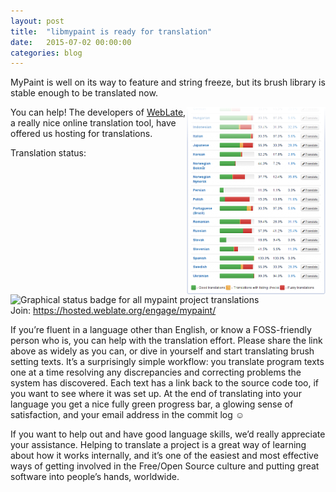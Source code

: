 ```yaml
---
layout: post
title:  "libmypaint is ready for translation"
date:   2015-07-02 00:00:00
categories: blog
---
```


MyPaint is well on its way to feature and string freeze,
but its brush library is stable enough to be translated now.

<img src="/assets/posts/2015-07-02-weblate-example-status-page.png"
alt="Example status page from WebLate"
style="float: right"
width="222"
height="300"
/>

You can help!
The developers of [WebLate](https://weblate.org/),
a really nice online translation tool, have offered us hosting for
translations.

Translation status:
![Graphical status badge for all mypaint project translations](https://hosted.weblate.org/widgets/mypaint/-/svg-badge.svg)  
Join: <https://hosted.weblate.org/engage/mypaint/>

If you’re fluent in a language other than English, or know a
FOSS-friendly person who is, you can help with the translation effort.
Please share the link above as widely as you can, or dive in yourself
and start translating brush setting texts. It’s a surprisingly simple
workflow: you translate program texts one at a time resolving any
discrepancies and correcting problems the system has discovered. Each
text has a link back to the source code too, if you want to see where it
was set up. At the end of translating into your language you get a nice
fully green progress bar, a glowing sense of satisfaction, and your
email address in the commit log ☺

If you want to help out and have good language skills, we’d really
appreciate your assistance. Helping to translate a project is a great
way of learning about how it works internally, and it’s one of the
easiest and most effective ways of getting involved in the Free/Open
Source culture and putting great software into people’s hands,
worldwide.
